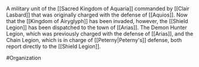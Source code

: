 A military unit of the <span class="political-bodies-places">[[Sacred Kingdom of Aquaria]]</span> commanded by <span class="people">[[Clair Lasbard]]</span> that was originally charged with the defense of <span class="political-bodies-places">[[Aquios]]</span>.
Now that the <span class="political-bodies-places">[[Kingdom of Airyglyph]]</span> has been invaded, however, the <span class="miscellaneous">[[Shield Legion]]</span> has been dispatched to the town of <span class="political-bodies-places">[[Arias]]</span>.
The Demon Hunter Legion, which was previously charged with the defense of <span class="political-bodies-places">[[Arias]]</span>, and the Chain Legion, which is in charge of <span class="political-bodies-places">[[Peterny|Peterny's]]</span> defense, both report directly to the <span class="miscellaneous">[[Shield Legion]]</span>.

#Organization